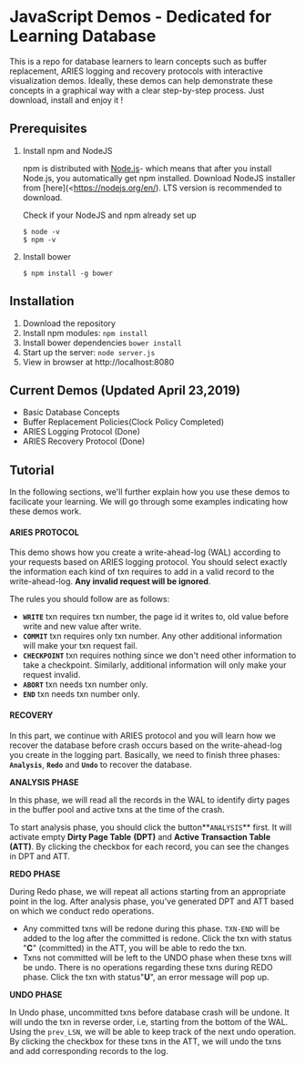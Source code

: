 #  JavaScript Demos - Dedicated for Learning Database

This is a repo for database learners to learn concepts such as buffer replacement, ARIES logging and recovery protocols with interactive visualization demos. Ideally, these demos can help demonstrate these concepts in a graphical way with a clear step-by-step process. Just download, install and enjoy it ! 

## Prerequisites

1. Install npm and NodeJS

   npm is distributed with [Node.js](https://nodejs.org/)- which means that after you install Node.js, you automatically get npm installed. Download NodeJS installer from [here](<https://nodejs.org/en/). LTS version is recommended to download. 

   Check if your NodeJS and npm already set up

   ```
   $ node -v 
   $ npm -v
   ```

2. Install bower

   ```
   $ npm install -g bower
   ```


## Installation
1. Download the repository
2. Install npm modules: `npm install`
3. Install bower dependencies `bower install`
4. Start up the server: `node server.js`
5. View in browser at http://localhost:8080

## Current Demos (Updated April 23,2019)

- Basic Database Concepts
- Buffer Replacement Policies(Clock Policy Completed)
- ARIES Logging Protocol (Done)
- ARIES Recovery Protocol (Done)

## Tutorial 

In the following sections, we'll further explain how you use these demos to facilicate your learning. We will go through some examples indicating how these demos work. 







#### ARIES PROTOCOL

This demo shows how you create a write-ahead-log (WAL) according to your requests based on ARIES logging protocol.  You should select exactly the information each kind of txn requires to add in a valid record to the write-ahead-log. **Any invalid request will be ignored**. 

The rules you should follow are as follows:

- **`WRITE`** txn requires txn number, the page id it writes to,  old value before write and new value after write.
- **`COMMIT`** txn requires only txn number. Any other additional information will make your txn request fail.
- **`CHECKPOINT`** txn requires nothing since we don't need other information to take a checkpoint. Similarly, additional information will only make your request invalid. 
- **`ABORT`** txn needs txn number only.
- **`END`** txn needs txn number only.



#### RECOVERY

In this part, we continue with ARIES protocol and you will learn how we recover the database before crash occurs based on the write-ahead-log you create in the logging part. Basically, we need to finish three phases: **`Analysis`**, **`Redo`** and **`Undo`** to recover the database.



**ANALYSIS PHASE**

In this phase, we will read all the records in the WAL to identify dirty pages in the buffer pool
and active txns at the time of the crash.

To start analysis phase, you should click the button**`ANALYSIS`** first. It will activate empty **Dirty Page Table** **(DPT)** and **Active Transaction Table** **(ATT)**.  By clicking the checkbox for each record, you can see the changes in DPT and ATT. 



**REDO PHASE**

During Redo phase, we will repeat all actions starting from an appropriate point in the log. After analysis phase, you've generated DPT and ATT based on which we conduct redo operations. 

- Any committed txns will be redone during this phase. `TXN-END` will be added to the log after the committed is redone. Click the txn with status "**C**" (committed) in the ATT, you will be able to redo the txn.
- Txns not committed will be left to the UNDO phase when these txns will be undo. There is no operations regarding these txns during REDO phase. Click the txn with status"**U**", an error message will pop up.



**UNDO PHASE**

In Undo phase, uncommitted txns before database crash will be undone. It will undo the txn in reverse order, i.e, starting from the bottom of the WAL. Using the `prev_LSN`, we will be able to keep track of the next undo operation. By clicking the checkbox for these txns in the ATT, we will undo the txns and add corresponding records to the log.

